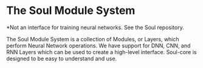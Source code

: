 
# The Soul Module System

*Not an interface for training neural networks. See the Soul repository. 

The Soul Module System is a collection of Modules, or Layers, which perform Neural Network operations. We have support for DNN, CNN, and RNN Layers which can be used to create a high-level interface.
Soul-core is designed to be easy to understand and use. 